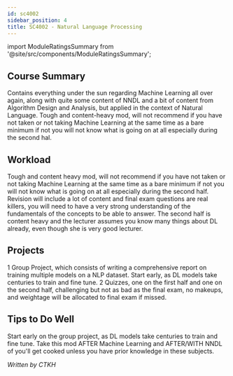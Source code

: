```yaml
---
id: sc4002
sidebar_position: 4
title: SC4002 - Natural Language Processing
---
```






import ModuleRatingsSummary from '@site/src/components/ModuleRatingsSummary';

<ModuleRatingsSummary 
  lectureClarity={5}
  contentRelevance={4}
  contentDifficulty={5}
  overallWorkload={5}
  teamDependency={5}
/>

## Course Summary

Contains everything under the sun regarding Machine Learning all over again, along with quite some content of NNDL and a bit of content from Algorithm Design and Analysis, but applied in the context of Natural Language. Tough and content-heavy mod, will not recommend if you have not taken or not taking Machine Learning at the same time as a bare minimum if not you will not know what is going on at all especially during the second hal.

## Workload

Tough and content heavy mod, will not recommend if you have not taken or not taking Machine Learning at the same time as a bare minimum if not you will not know what is going on at all especially during the second half. 
Revision will include a lot of content and final exam questions are real killers, you will need to have a very strong understanding of the fundamentals of the concepts to be able to answer.
The second half is content heavy and the lecturer assumes you know many things about DL already, even though she is very good lecturer.

## Projects

1 Group Project, which consists of writing a comprehensive report on training multiple models on a NLP dataset. Start early, as DL models take centuries to train and fine tune.
2 Quizzes, one on the first half and one on the second half, challenging but not as bad as the final exam, no makeups, and weightage will be allocated to final exam if missed.

## Tips to Do Well

Start early on the group project, as DL models take centuries to train and fine tune.
Take this mod AFTER Machine Learning and AFTER/WITH NNDL of you'll get cooked unless you have prior knowledge in these subjects.

*Written by CTKH*
